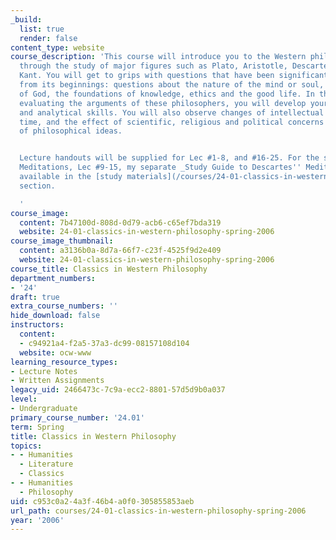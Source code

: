 ```yaml
---
_build:
  list: true
  render: false
content_type: website
course_description: 'This course will introduce you to the Western philosophical tradition,
  through the study of major figures such as Plato, Aristotle, Descartes, Hume, and
  Kant. You will get to grips with questions that have been significant to philosophy
  from its beginnings: questions about the nature of the mind or soul, the existence
  of God, the foundations of knowledge, ethics and the good life. In the process of
  evaluating the arguments of these philosophers, you will develop your own philosophical
  and analytical skills. You will also observe changes of intellectual outlook over
  time, and the effect of scientific, religious and political concerns on the development
  of philosophical ideas.


  Lecture handouts will be supplied for Lec #1-8, and #16-25. For the section on Descartes''
  Meditations, Lec #9-15, my separate _Study Guide to Descartes'' Meditations_ is
  available in the [study materials](/courses/24-01-classics-in-western-philosophy-spring-2006/pages/study-materials)
  section.

  '
course_image:
  content: 7b47100d-808d-0d79-acb6-c65ef7bda319
  website: 24-01-classics-in-western-philosophy-spring-2006
course_image_thumbnail:
  content: a3136b0a-8d7a-66f7-c23f-4525f9d2e409
  website: 24-01-classics-in-western-philosophy-spring-2006
course_title: Classics in Western Philosophy
department_numbers:
- '24'
draft: true
extra_course_numbers: ''
hide_download: false
instructors:
  content:
  - c94921a4-f2a5-37a3-dc99-08157108d104
  website: ocw-www
learning_resource_types:
- Lecture Notes
- Written Assignments
legacy_uid: 2466473c-7c9a-ecc2-8801-57d5d9b0a037
level:
- Undergraduate
primary_course_number: '24.01'
term: Spring
title: Classics in Western Philosophy
topics:
- - Humanities
  - Literature
  - Classics
- - Humanities
  - Philosophy
uid: c953c0a2-4a3f-46b4-a0f0-305855853aeb
url_path: courses/24-01-classics-in-western-philosophy-spring-2006
year: '2006'
---
```

